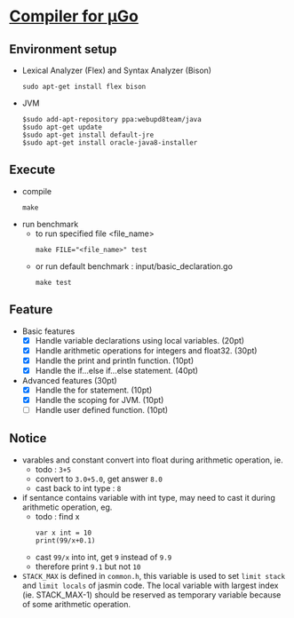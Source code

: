 # [Compiler for μGo](https://github.com/bauuuu1021/compiler-for-Go)

## Environment setup
* Lexical Analyzer (Flex) and Syntax Analyzer (Bison)
    ```
    sudo apt-get install flex bison
    ```
* JVM
    ```
    $sudo add-apt-repository ppa:webupd8team/java
    $sudo apt-get update
    $sudo apt-get install default-jre
    $sudo apt-get install oracle-java8-installer
    ```
## Execute
* compile
    ```
    make
    ```
* run benchmark
    * to run specified file <file_name>
        ```
        make FILE="<file_name>" test
        ```
    * or run default benchmark : input/basic_declaration.go
        ```
        make test
        ```

## Feature
* Basic features 
    * [x] Handle variable declarations using local variables. (20pt)
    * [x] Handle arithmetic operations for integers and float32. (30pt)
    * [x] Handle the print and println function. (10pt)
    * [x] Handle the if...else if...else statement. (40pt)
* Advanced features (30pt)
    * [x] Handle the for statement. (10pt)
    * [x] Handle the scoping for JVM. (10pt)
    * [ ] Handle user defined function. (10pt)

## Notice
* varables and constant convert into float during arithmetic operation, ie.
    * todo : `3+5`
    * convert to `3.0+5.0`, get answer `8.0`
    * cast back to int type : `8`
* if sentance contains variable with int type, may need to cast it during arithmetic operation, eg.
    * todo : find x
        ```
        var x int = 10
        print(99/x+0.1)
        ```
    * cast `99/x` into int,  get `9` instead of `9.9` 
    * therefore print `9.1` but not `10`
* `STACK_MAX` is defined in `common.h`, this variable is used to set `limit stack` and `limit locals` of jasmin code. The local variable with largest index (ie. STACK_MAX-1) should be reserved as temporary variable because of some arithmetic operation.